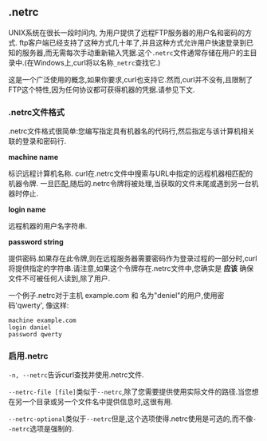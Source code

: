 
## .netrc

UNIX系统在很长一段时间内, 为用户提供了远程FTP服务器的用户名和密码的方式. ftp客户端已经支持了这种方式几十年了,并且这种方式允许用户快速登录到已知的服务器,而无需每次手动重新输入凭据.这个`.netrc`文件通常存储在用户的主目录中.(在Windows上,curl将以名称`_netrc`查找它.)

这是一个广泛使用的概念,如果你要求,curl也支持它.然而,curl并不没有,且限制了FTP这个特性,因为任何协议都可获得机器的凭据.请参见下文.

### .netrc文件格式

.netrc文件格式很简单:您编写指定具有机器名的代码行,然后指定与该计算机相关联的登录和密码行.

**machine name**

标识远程计算机名称. curl在.netrc文件中搜索与URL中指定的远程机器相匹配的机器令牌. 一旦匹配,随后的.netrc令牌将被处理,当获取的文件末尾或遇到另一台机器时停止.

**login name**

远程机器的用户名字符串.

**password string**

提供密码.如果存在此令牌,则在远程服务器需要密码作为登录过程的一部分时,curl将提供指定的字符串.请注意,如果这个令牌存在.netrc文件中,您确实是 **应该** 确保文件不可被任何人读到,除了用户.

一个例子.netrc对于主机 example.com 和 名为"deniel"的用户,使用密码'qwerty', 像这样:

```
machine example.com
login daniel
password qwerty
```

### 启用.netrc

`-n, --netrc`告诉curl查找并使用.netrc文件.

`--netrc-file [file]`类似于`--netrc`,除了您需要提供使用实际文件的路径.当您想在另一个目录或另一个文件名中提供信息时,这很有用.

`--netrc-optional`类似于`--netrc`但是,这个选项使得.netrc使用是可选的,而不像`--netrc`选项是强制的.
